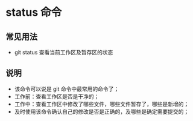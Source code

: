 # status 命令

## 常见用法

- git status 查看当前工作区及暂存区的状态

## 说明

- 该命令可以说是 git 命令中最常用的命令了；
- 工作前：查看工作区是否是干净的；
- 工作中：查看工作区中修改了哪些文件，哪些文件暂存了，哪些是新增的；
- 及时使用该命令确认自己的修改是否是正确的，及哪些是确定需要提交的；
